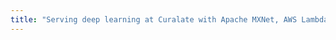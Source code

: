 ```yaml
---
title: "Serving deep learning at Curalate with Apache MXNet, AWS Lambda, and Amazon Elastic Inference"
---
```


<script language="javascript">
    window.location.href = "https://aws.amazon.com/blogs/machine-learning/serving-deep-learning-at-curalate-with-apache-mxnet-aws-lambda-and-amazon-elastic-inference/"
</script>
<link rel="canonical" href="https://aws.amazon.com/blogs/machine-learning/serving-deep-learning-at-curalate-with-apache-mxnet-aws-lambda-and-amazon-elastic-inference/"/>
